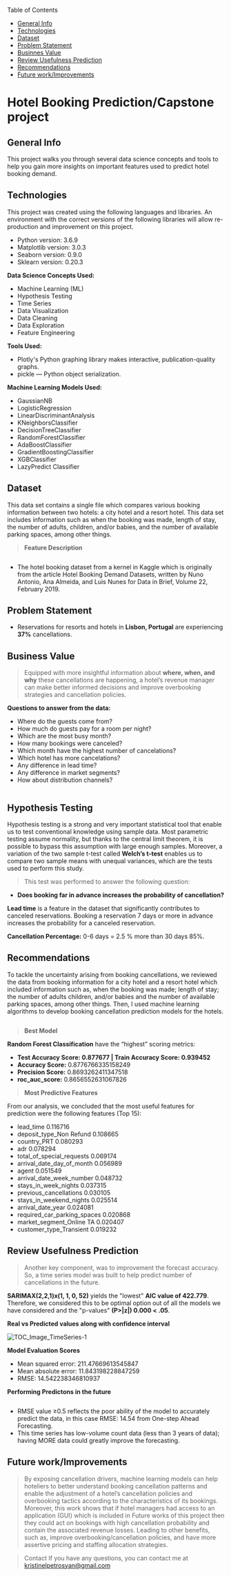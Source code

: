  Table of Contents
* [General Info](#General-Info)
* [Technologies](#Technologies)
* [Dataset](#Dataset)
* [Problem Statement](#Problem-Statement)
* [Businnes Value](#Businnes-Value)
* [Review Usefulness Prediction](#Review-Usefulness-Prediction)
* [Recommendations](#Recommendations)
* [Future work/Improvements](#Future-work-Improvements)

# Hotel Booking Prediction/Capstone project

## General Info
This project walks you through several data science concepts and tools to help you gain more insights on important features used to predict hotel booking demand.


## Technologies
This project was created using the following languages and libraries. An environment with the correct versions of the following libraries will allow re-production and improvement on this project. 

* Python version: 3.6.9
* Matplotlib version: 3.0.3
* Seaborn version: 0.9.0
* Sklearn version: 0.20.3


__Data Science Concepts Used:__
- Machine Learning (ML)
- Hypothesis Testing
- Time Series
- Data Visualization
- Data Cleaning
- Data Exploration
- Feature Engineering

__Tools Used:__
- Plotly's Python graphing library makes interactive, publication-quality graphs.
- pickle — Python object serialization.

__Machine Learning Models Used:__
- GaussianNB
- LogisticRegression 
- LinearDiscriminantAnalysis
- KNeighborsClassifier
- DecisionTreeClassifier
- RandomForestClassifier
- AdaBoostClassifier
- GradientBoostingClassifier
- XGBClassifier
- LazyPredict Classifier


## Dataset

This data set contains a single file which compares various booking information between two hotels: a city hotel and a resort hotel.  This data set includes information such as when the booking was made, length of stay, the number of adults, children, and/or babies, and the number of available parking spaces, among other things.

> __Feature Description__

<IMG SRC="">

- The hotel booking dataset from a kernel in Kaggle which is originally from the article Hotel Booking Demand Datasets, written by Nuno Antonio, Ana Almeida, and Luis Nunes for Data in Brief, Volume 22, February 2019.


## Problem Statement
- Reservations for resorts and hotels in __Lisbon, Portugal__ are experiencing __37%__ cancellations.


## Business Value
> Equipped with more insightful information about __where, when, and why__ these cancellations are happening, a hotel’s revenue manager can make better informed decisions and improve overbooking strategies and cancellation policies.

__Questions to answer from the data:__

- Where do the guests come from?
- How much do guests pay for a room per night?
- Which are the most busy month?
- How many bookings were canceled?
- Which month have the highest number of cancelations?
- Which hotel has more cancelations?
- Any difference in lead time?
- Any difference in market segments?
- How about distribution channels?


<IMG SRC="">

## Hypothesis Testing

Hypothesis testing is a strong and very important statistical tool that enable us to test conventional knowledge using sample data. Most parametric testing assume normality, but thanks to the central limit theorem, it is possible to bypass this assumption with large enough samples. Moreover, a variation of the two sample t-test called __Welch’s t-test__ enables us to compare two sample means with unequal variances, which are the tests used to perform this study.

> This test was performed to answer the following question:
- __Does booking far in advance increases the probability of cancellation?__ 

__Lead time__ is a feature in the dataset that significantly contributes to canceled reservations. Booking a reservation 7 days or more in advance increases the probability for a canceled reservation. 

__Cancellation Percentage:__ 0-6 days = 2.5 % more than 30 days  85%.

## Recommendations
To tackle the uncertainty arising from booking cancellations, we reviewed the data from booking information for a city hotel and a resort hotel which included information such as,  when the booking was made; length of stay; the number of adults children, and/or babies and the number of available parking spaces, among other things.  Then, I used machine learning algorithms to develop booking cancellation prediction models for the hotels. 

<IMG SRC="">

> __Best Model__ 

__Random Forest Classification__ have the “highest” scoring metrics:

- __Test Accuracy Score: 0.877677  |   Train Accuracy Score: 0.939452__
- __Accuracy Score:__ 0.8776766335158249   
- __Precision Score:__ 0.8693262411347518  
- __roc_auc_score:__ 0.8656552631067826 

> __Most Predictive Features__

From our analysis, we concluded that the most useful features for prediction were the following features (Top 15):

- lead_time                        0.116716
- deposit_type_Non Refund          0.108665
- country_PRT                      0.080293
- adr                              0.078294
- total_of_special_requests        0.069174
- arrival_date_day_of_month        0.056989
- agent                            0.051549
- arrival_date_week_number         0.048732
- stays_in_week_nights             0.037315
- previous_cancellations           0.030105
- stays_in_weekend_nights          0.025514
- arrival_date_year                0.024081
- required_car_parking_spaces      0.020868
- market_segment_Online TA         0.020407
- customer_type_Transient          0.019232



## Review Usefulness Prediction
> Another key component, was to improvement the forecast accuracy. So, a time series model was built to help predict number of cancellations in the future.

__SARIMAX(2,2,1)x(1, 1, 0, 52)__ yields the "lowest" __AIC value of 422.779__. Therefore, we considered this to be optimal option out of all the models we have considered and the "p-values" __(P>|z|) 0.000 < .05__.

__Real vs Predicted values along with confidence interval__

<IMG SRC="./PPT_IMG/TOC_Image_TimeSeries-1.png" ALT="TOC_Image_TimeSeries-1">

__Model Evaluation Scores__
- Mean squared error: 211.47669613545847
- Mean absolute error: 11.843198228847259
- RMSE: 14.542238346810937

__Performing Predictons in the future__

<IMG SRC="">

- RMSE value ≥0.5 reflects the poor ability of the model to accurately predict the data, in this case RMSE: 14.54 from One-step Ahead Forecasting.
- This time series has low-volume count data (less than 3 years of data); having MORE data could greatly improve the forecasting.


## Future work/Improvements

> By exposing cancellation drivers, machine learning models can help hoteliers to better understand booking cancellation patterns and enable the adjustment of a hotel’s cancellation policies and overbooking tactics according to the characteristics of its bookings.
Moreover, this work shows that if hotel managers had access to an application (GUI) which is included in Future works of this project then they could act on bookings with high cancellation probability and contain the associated revenue losses.  Leading to other benefits, such as, improve overbooking/cancellation policies, and have more assertive pricing and staffing allocation strategies.

> Contact
If you have any questions, you can contact me at kristinelpetrosyan@gmail.com